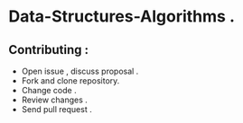 # Data-Structures-Algorithms .

## Contributing :

- Open issue , discuss proposal .
- Fork and clone repository.
- Change code .
- Review changes .
- Send pull request .


